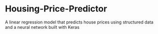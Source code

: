 # Housing-Price-Predictor
A linear regression model that predicts house prices using structured data and a neural network built with Keras
